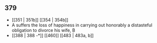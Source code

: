 ## 379
- [[351 | 351b]] [[354 | 354b]] 
- A suffers the loss of happiness in carrying out honorably a distasteful obligation to divorce his wife, B
- [[388 | 388 -*]] [[460]] [[483 | 483a, b]] 

